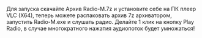Для запуска скачайте Архив Radio-M.7z и установите себе на ПК плеер VLC (X64), теперь можете распаковать архив 7z архиватором, запустить Radio-M.exe и слушать радио.
Делайте 1 клик на кнопку Play Radio, в случае многократного нажатия аудиопоток будет умножаться!
